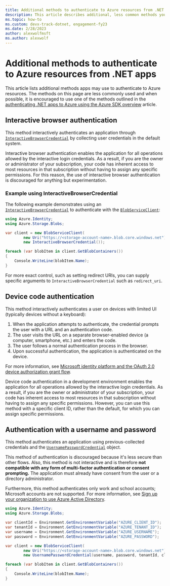 ```yaml
---
title: Additional methods to authenticate to Azure resources from .NET apps
description: This article describes additional, less common methods you can use to authenticate your .NET app to Azure resources. 
ms.topic: how-to
ms.custom: devx-track-dotnet, engagement-fy23
ms.date: 2/28/2023
author: alexwolfmsft
ms.author: alexwolf
---
```


# Additional methods to authenticate to Azure resources from .NET apps

This article lists additional methods apps may use to authenticate to Azure resources. The methods on this page are less commonly used and when possible, it is encouraged to use one of the methods outlined in the [authenticating .NET apps to Azure using the Azure SDK overview](./authentication.md) article.

## Interactive browser authentication

This method interactively authenticates an application through [`InteractiveBrowserCredential`](/dotnet/api/azure.identity.interactivebrowsercredential) by collecting user credentials in the default system.

Interactive browser authentication enables the application for all operations allowed by the interactive login credentials. As a result, if you are the owner or administrator of your subscription, your code has inherent access to most resources in that subscription without having to assign any specific permissions. For this reason, the use of interactive browser authentication is discouraged for anything but experimentation.

### Example using InteractiveBrowserCredential

The following example demonstrates using an [`InteractiveBrowserCredential`](/dotnet/api/azure.identity.interactivebrowsercredential) to authenticate with the [`BlobServiceClient`](/dotnet/api/azure.storage.blobs.blobserviceclient):

```csharp
using Azure.Identity;
using Azure.Storage.Blobs;

var client = new BlobServiceClient(
        new Uri("https://<storage-account-name>.blob.core.windows.net"),
        new InteractiveBrowserCredential());

foreach (var blobItem in client.GetBlobContainers())
{
    Console.WriteLine(blobItem.Name);
}
```

For more exact control, such as setting redirect URIs, you can supply specific arguments to `InteractiveBrowserCredential` such as `redirect_uri`.

## Device code authentication

This method interactively authenticates a user on devices with limited UI (typically devices without a keyboard):

1. When the application attempts to authenticate, the credential prompts the user with a URL and an authentication code.
1. The user visits the URL on a separate browser-enabled device (a computer, smartphone, etc.) and enters the code.
1. The user follows a normal authentication process in the browser.
1. Upon successful authentication, the application is authenticated on the device.

For more information, see [Microsoft identity platform and the OAuth 2.0 device authorization grant flow](/azure/active-directory/develop/v2-oauth2-device-code).

Device code authentication in a development environment enables the application for all operations allowed by the interactive login credentials. As a result, if you are the owner or administrator of your subscription, your code has inherent access to most resources in that subscription without having to assign any specific permissions. However, you can use this method with a specific client ID, rather than the default, for which you can assign specific permissions.

## Authentication with a username and password

This method authenticates an application using previous-collected credentials and the [`UsernamePasswordCredential`](/dotnet/api/azure.identity.usernamepasswordcredential) object.

This method of authentication is discouraged because it's less secure than other flows. Also, this method is not interactive and is therefore **not compatible with any form of multi-factor authentication or consent prompting.** The application must already have consent from the user or a directory administrator.

Furthermore, this method authenticates only work and school accounts; Microsoft accounts are not supported. For more information, see [Sign up your organization to use Azure Active Directory](/azure/active-directory/fundamentals/sign-up-organization).

```csharp
using Azure.Identity;
using Azure.Storage.Blobs;

var clientId = Environment.GetEnvironmentVariable("AZURE_CLIENT_ID");
var tenantId = Environment.GetEnvironmentVariable("AZURE_TENANT_ID");
var username = Environment.GetEnvironmentVariable("AZURE_USERNAME");
var password = Environment.GetEnvironmentVariable("AZURE_PASSWORD");

var client = new BlobServiceClient(
        new Uri("https://<storage-account-name>.blob.core.windows.net"),
        new UsernamePasswordCredential(username, password, tenantId, clientId));

foreach (var blobItem in client.GetBlobContainers())
{
    Console.WriteLine(blobItem.Name);
}

```
